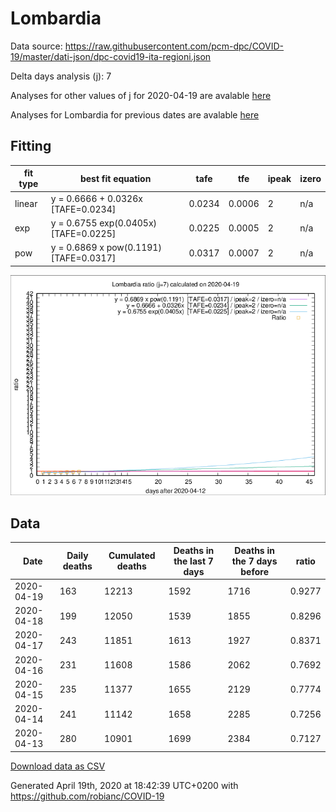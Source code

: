 # Lombardia

Data source: https://raw.githubusercontent.com/pcm-dpc/COVID-19/master/dati-json/dpc-covid19-ita-regioni.json

Delta days analysis (j): 7

Analyses for other values of j for 2020-04-19 are avalable [here](../2020-04-19/README.md)

Analyses for Lombardia for previous dates are avalable [here](../README.md)

## Fitting 
|fit type|best fit equation|tafe|tfe|ipeak|izero|
|-------|-----|--------|------|---|---|
|linear|y = 0.6666 + 0.0326x  [TAFE=0.0234]|0.0234|0.0006|2|n/a|
|exp|y = 0.6755 exp(0.0405x)  [TAFE=0.0225]|0.0225|0.0005|2|n/a|
|pow|y = 0.6869 x pow(0.1191)  [TAFE=0.0317]|0.0317|0.0007|2|n/a|

![Plot](COVID-19_lombardia_j7_2020-04-19.png)

## Data
|Date|Daily deaths|Cumulated deaths|Deaths in the last 7 days|Deaths in the 7 days before|ratio|
|----|----------|-----------|-------|--------------------|-----|
|2020-04-19|163|12213|1592|1716|0.9277|
|2020-04-18|199|12050|1539|1855|0.8296|
|2020-04-17|243|11851|1613|1927|0.8371|
|2020-04-16|231|11608|1586|2062|0.7692|
|2020-04-15|235|11377|1655|2129|0.7774|
|2020-04-14|241|11142|1658|2285|0.7256|
|2020-04-13|280|10901|1699|2384|0.7127|

[Download data as CSV](COVID-19_lombardia_j7_2020-04-19.csv)

Generated April 19th, 2020 at 18:42:39 UTC+0200 with https://github.com/robianc/COVID-19
